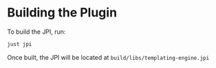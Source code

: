 # Building the Plugin

To build the JPI, run:

```bash
just jpi
```

Once built, the JPI will be located at `build/libs/templating-engine.jpi`
